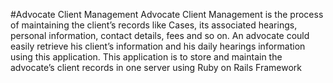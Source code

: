 #Advocate Client Management
Advocate Client Management is the process of maintaining the client’s records like Cases, its associated hearings, personal information, contact details, fees and so on. An advocate could easily retrieve his client’s information and his daily hearings information using this application. This application is to store and maintain the advocate’s client records in one server using Ruby on Rails Framework
